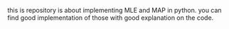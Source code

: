 this is repository is about implementing MLE and MAP in python. you can find good implementation of those with good explanation on the code.
